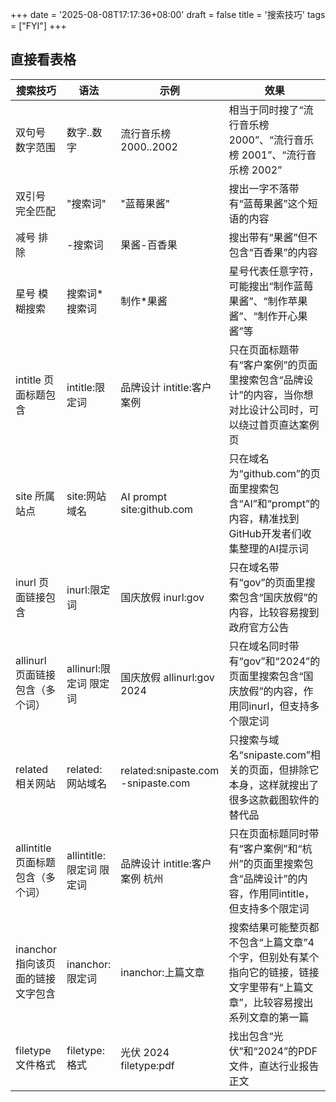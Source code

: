 +++
date = '2025-08-08T17:17:36+08:00'
draft = false
title = '搜索技巧'
tags = ["FYI"]
+++

## 直接看表格

| 搜索技巧                   | 语法                 | 示例                                 | 效果                                                                 |
| ---------------------- | ------------------ | ---------------------------------- | ------------------------------------------------------------------ |
| 双句号 数字范围               | 数字..数字             | 流行音乐榜 2000..2002                   | 相当于同时搜了“流行音乐榜 2000”、“流行音乐榜 2001”、“流行音乐榜 2002”                      |
| 双引号 完全匹配               | "搜索词"              | "蓝莓果酱"                             | 搜出一字不落带有“蓝莓果酱”这个短语的内容                                              |
| 减号 排除                  | -搜索词               | 果酱-百香果                             | 搜出带有“果酱”但不包含“百香果”的内容                                               |
| 星号 模糊搜索                | 搜索词\*搜索词           | 制作\*果酱                             | 星号代表任意字符，可能搜出“制作蓝莓果酱”、“制作苹果酱”、“制作开心果酱”等                            |
| intitle 页面标题包含         | intitle:限定词        | 品牌设计 intitle:客户案例                  | 只在页面标题带有“客户案例”的页面里搜索包含“品牌设计”的内容，当你想对比设计公司时，可以绕过首页直达案例页             |
| site 所属站点              | site:网站域名          | AI prompt site:github.com          | 只在域名为“github.com”的页面里搜索包含“AI”和“prompt”的内容，精准找到GitHub开发者们收集整理的AI提示词 |
| inurl 页面链接包含           | inurl:限定词          | 国庆放假 inurl:gov                     | 只在域名带有“gov”的页面里搜索包含“国庆放假”的内容，比较容易搜到政府官方公告                          |
| allinurl 页面链接包含（多个词）   | allinurl:限定词 限定词   | 国庆放假 allinurl:gov 2024             | 只在域名同时带有“gov”和“2024”的页面里搜索包含“国庆放假”的内容，作用同inurl，但支持多个限定词            |
| related 相关网站           | related:网站域名       | related:snipaste.com -snipaste.com | 只搜索与域名“snipaste.com”相关的页面，但排除它本身，这样就搜出了很多这款截图软件的替代品                |
| allintitle 页面标题包含（多个词） | allintitle:限定词 限定词 | 品牌设计 intitle:客户案例 杭州               | 只在页面标题同时带有“客户案例”和“杭州”的页面里搜索包含“品牌设计”的内容，作用同intitle，但支持多个限定词         |
| inanchor 指向该页面的链接文字包含  | inanchor:限定词       | inanchor:上篇文章                      | 搜索结果可能整页都不包含“上篇文章”4个字，但别处有某个指向它的链接，链接文字里带有“上篇文章”，比较容易搜出系列文章的第一篇    |
| filetype 文件格式          | filetype:格式        | 光伏 2024 filetype:pdf               | 找出包含“光伏”和“2024”的PDF文件，直达行业报告正文                                     |

